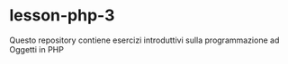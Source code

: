 # lesson-php-3
Questo repository contiene esercizi introduttivi sulla programmazione ad Oggetti in PHP
